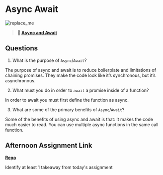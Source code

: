 # Async Await

![replace_me](https://codeworks.blob.core.windows.net/public/assets/img/illustrations/placeholder.svg)

> **📖 [Async and Await](https://codeworksacademy.com/fs-student-guide/resources/wk4/03-Async-Await)**

## Questions

1. What is the purpose of `Async`/`Await`?

The purpose of async and await is to reduce boilerplate and limitations of chaining promises. They make the code look like it’s synchronous, but it’s asynchronous.

2. What must you do in order to  `await` a promise inside of a function?

In order to await you must first define the function as async.

3. What are some of the primary benefits of `Async`/`Await`?

Some of the benefits of using async and await is that:
It makes the code much easier to read.
You can use multiple async functions in the same call function.

## Afternoon Assignment Link

**[Repo](https://github.com/fullmer24/Pokedex)**

Identify at least 1 takeaway from today's assignment
